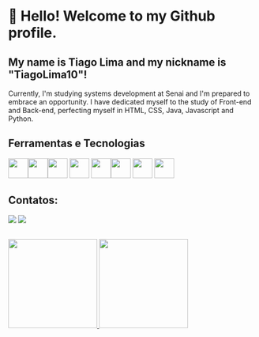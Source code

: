 # 👋 Hello! Welcome to my Github profile.
## My name is Tiago Lima and my nickname is "TiagoLima10"!


Currently, I'm studying systems development at Senai and I'm prepared to embrace an opportunity. 
I have dedicated myself to the study of Front-end and Back-end, perfecting myself in HTML, CSS, Java, Javascript and Python.

## Ferramentas e Tecnologias

<img src="https://cdn.jsdelivr.net/gh/devicons/devicon/icons/css3/css3-original.svg" width="40" height="40"/><img src="https://cdn.jsdelivr.net/gh/devicons/devicon/icons/html5/html5-original.svg" width="40" height="40"/><img src="https://cdn.jsdelivr.net/gh/devicons/devicon/icons/dart/dart-original.svg" width="40" height="40"/>
<img src="https://cdn.jsdelivr.net/gh/devicons/devicon/icons/flask/flask-original.svg" width="40" height="40"/>
<img src="https://cdn.jsdelivr.net/gh/devicons/devicon/icons/flutter/flutter-original.svg" width="40" height="40"/><img src="https://cdn.jsdelivr.net/gh/devicons/devicon/icons/java/java-original.svg" width="40" height="40"/>
<img src="https://cdn.jsdelivr.net/gh/devicons/devicon/icons/mysql/mysql-original-wordmark.svg" width="40" height="40"/>
<img src="https://cdn.jsdelivr.net/gh/devicons/devicon/icons/python/python-original.svg" width="40" height="40"/>

## Contatos:

<div>
<a href = "tiagoanunc@gmail.com"><img src="https://img.shields.io/badge/Gmail-D14836?style=for-the-badge&logo=gmail&logoColor=white" target="_blank"></a>
<a href="https://www.linkedin.com/in/tiago-lima-da-anuncia%C3%A7%C3%A3o-5a9872211/" target="_blank"><img src="https://img.shields.io/badge/-LinkedIn-%230077B5?style=for-the-badge&logo=linkedin&logoColor=white" target="_blank"></a>   
</div>


##


<div>
<a href="https://github.com/tiagolima10">
<img height="180em" src="https://github-readme-stats.vercel.app/api/top-langs/?username=tiagolima10&layout=compact&langs_count=7&theme=dracula"/>
<img height="180em" src="https://github-readme-stats.vercel.app/api?username=tiagolima10&show_icons=true&theme=dracula&include_all_commits=true&count_private=true"/>
</div>

